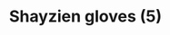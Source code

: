 ---
layout: item
title: Shayzien gloves (5)
item-id: 13377
datatable: true
id: 13377
name: "Shayzien gloves (5)"
members: true
lowalch: 24
highalch: 36
examine: "Dress like a tier 5 Shayzien soldier."
monsters:
  - id: 6913
    name: "Soldier (tier 5)"
    members: true
    combat_level: 99
    wiki_url: "https://oldschool.runescape.wiki/w/Soldier_(tier_5)"
    drops:
      - quantity: "1"
        rarity: 1
        drop_requirements: null
---